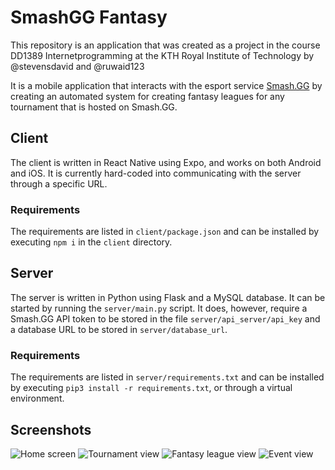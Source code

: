 # SmashGG Fantasy
This repository is an application that was created as a project in the course DD1389 Internetprogramming 
at the KTH Royal Institute of Technology by @stevensdavid and @ruwaid123

It is a mobile application that interacts with the esport service [Smash.GG](https://www.smash.gg) by creating an automated system for creating fantasy leagues for any tournament that is hosted on Smash.GG.

## Client
The client is written in React Native using Expo, and works on both Android and iOS. It is currently hard-coded into communicating with the server through a specific URL.

### Requirements
The requirements are listed in `client/package.json` and can be installed by executing `npm i` in the `client` directory.

## Server
The server is written in Python using Flask and a MySQL database. It can be started by running the `server/main.py` script. It does, however, require a Smash.GG API token to be stored in the file `server/api_server/api_key` and a database URL to be stored in `server/database_url`. 

### Requirements
The requirements are listed in `server/requirements.txt` and can be installed by executing `pip3 install -r requirements.txt`, or through a virtual environment. 

## Screenshots
![Home screen](https://imgur.com/AD3grtZ)
![Tournament view](https://imgur.com/KDdhQVb)
![Fantasy league view](https://imgur.com/WpIkbS7)
![Event view](https://imgur.com/RYZefo3)
